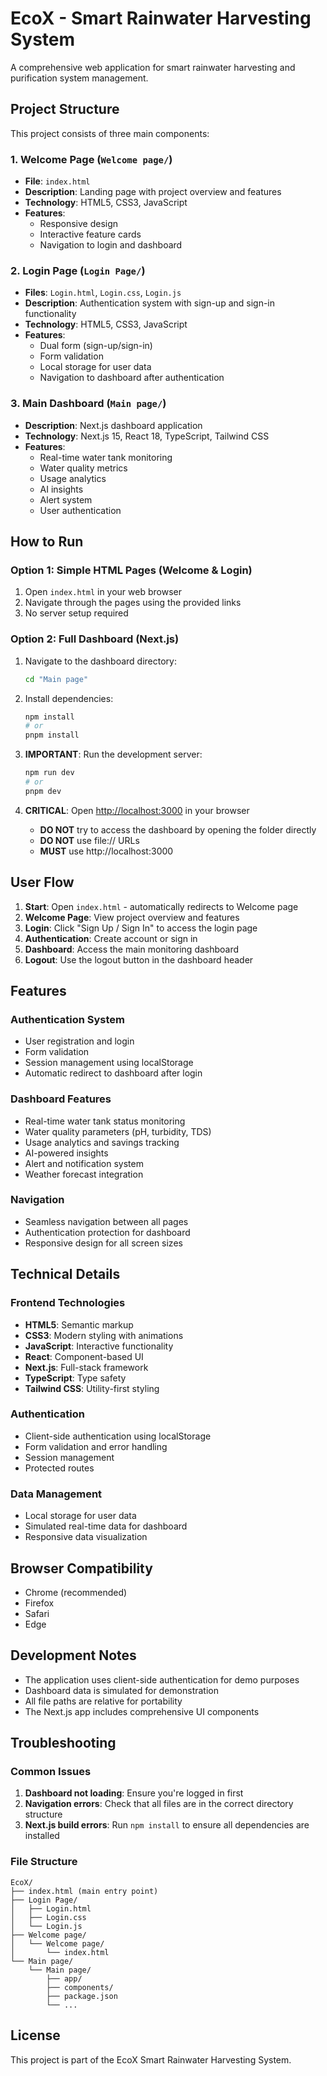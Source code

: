 # EcoX - Smart Rainwater Harvesting System

A comprehensive web application for smart rainwater harvesting and purification system management.

## Project Structure

This project consists of three main components:

### 1. Welcome Page (`Welcome page/`)
- **File**: `index.html`
- **Description**: Landing page with project overview and features
- **Technology**: HTML5, CSS3, JavaScript
- **Features**: 
  - Responsive design
  - Interactive feature cards
  - Navigation to login and dashboard

### 2. Login Page (`Login Page/`)
- **Files**: `Login.html`, `Login.css`, `Login.js`
- **Description**: Authentication system with sign-up and sign-in functionality
- **Technology**: HTML5, CSS3, JavaScript
- **Features**:
  - Dual form (sign-up/sign-in)
  - Form validation
  - Local storage for user data
  - Navigation to dashboard after authentication

### 3. Main Dashboard (`Main page/`)
- **Description**: Next.js dashboard application
- **Technology**: Next.js 15, React 18, TypeScript, Tailwind CSS
- **Features**:
  - Real-time water tank monitoring
  - Water quality metrics
  - Usage analytics
  - AI insights
  - Alert system
  - User authentication

## How to Run

### Option 1: Simple HTML Pages (Welcome & Login)
1. Open `index.html` in your web browser
2. Navigate through the pages using the provided links
3. No server setup required

### Option 2: Full Dashboard (Next.js)
1. Navigate to the dashboard directory:
   ```bash
   cd "Main page"
   ```

2. Install dependencies:
   ```bash
   npm install
   # or
   pnpm install
   ```

3. **IMPORTANT**: Run the development server:
   ```bash
   npm run dev
   # or
   pnpm dev
   ```

4. **CRITICAL**: Open [http://localhost:3000](http://localhost:3000) in your browser
   - **DO NOT** try to access the dashboard by opening the folder directly
   - **DO NOT** use file:// URLs
   - **MUST** use http://localhost:3000

## User Flow

1. **Start**: Open `index.html` - automatically redirects to Welcome page
2. **Welcome Page**: View project overview and features
3. **Login**: Click "Sign Up / Sign In" to access the login page
4. **Authentication**: Create account or sign in
5. **Dashboard**: Access the main monitoring dashboard
6. **Logout**: Use the logout button in the dashboard header

## Features

### Authentication System
- User registration and login
- Form validation
- Session management using localStorage
- Automatic redirect to dashboard after login

### Dashboard Features
- Real-time water tank status monitoring
- Water quality parameters (pH, turbidity, TDS)
- Usage analytics and savings tracking
- AI-powered insights
- Alert and notification system
- Weather forecast integration

### Navigation
- Seamless navigation between all pages
- Authentication protection for dashboard
- Responsive design for all screen sizes

## Technical Details

### Frontend Technologies
- **HTML5**: Semantic markup
- **CSS3**: Modern styling with animations
- **JavaScript**: Interactive functionality
- **React**: Component-based UI
- **Next.js**: Full-stack framework
- **TypeScript**: Type safety
- **Tailwind CSS**: Utility-first styling

### Authentication
- Client-side authentication using localStorage
- Form validation and error handling
- Session management
- Protected routes

### Data Management
- Local storage for user data
- Simulated real-time data for dashboard
- Responsive data visualization

## Browser Compatibility
- Chrome (recommended)
- Firefox
- Safari
- Edge

## Development Notes

- The application uses client-side authentication for demo purposes
- Dashboard data is simulated for demonstration
- All file paths are relative for portability
- The Next.js app includes comprehensive UI components

## Troubleshooting

### Common Issues

1. **Dashboard not loading**: Ensure you're logged in first
2. **Navigation errors**: Check that all files are in the correct directory structure
3. **Next.js build errors**: Run `npm install` to ensure all dependencies are installed

### File Structure
```
EcoX/
├── index.html (main entry point)
├── Login Page/
│   ├── Login.html
│   ├── Login.css
│   └── Login.js
├── Welcome page/
│   └── Welcome page/
│       └── index.html
└── Main page/
    └── Main page/
        ├── app/
        ├── components/
        ├── package.json
        └── ...
```

## License

This project is part of the EcoX Smart Rainwater Harvesting System.

